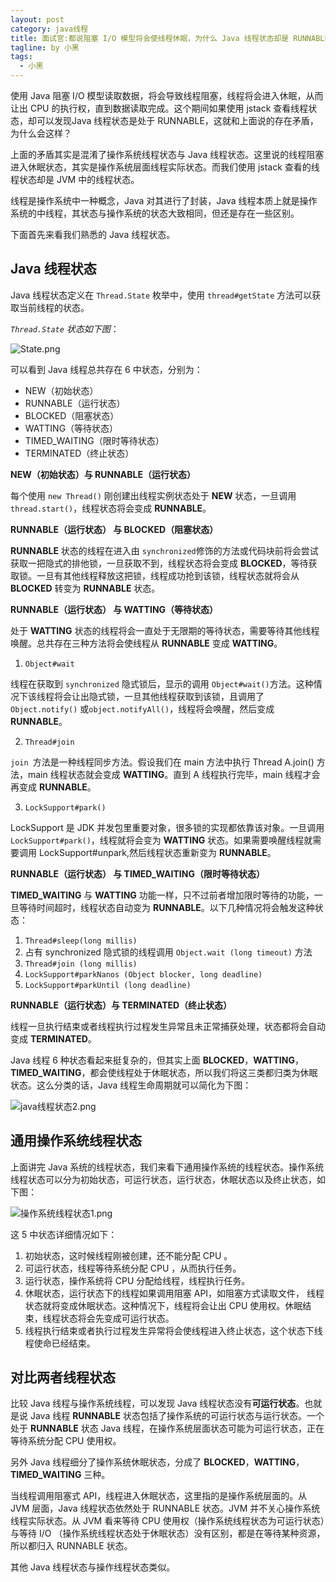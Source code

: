```yaml
---
layout: post
category: java线程
title: 面试官:都说阻塞 I/O 模型将会使线程休眠，为什么 Java 线程状态却是 RUNNABLE？
tagline: by 小黑
tags: 
  - 小黑
---
```


使用 Java 阻塞 I/O 模型读取数据，将会导致线程阻塞，线程将会进入休眠，从而让出 CPU 的执行权，直到数据读取完成。这个期间如果使用 jstack 查看线程状态，却可以发现Java 线程状态是处于 RUNNABLE，这就和上面说的存在矛盾，为什么会这样？

<!--more-->

上面的矛盾其实是混淆了操作系统线程状态与 Java 线程状态。这里说的线程阻塞进入休眠状态，其实是操作系统层面线程实际状态。而我们使用 jstack 查看的线程状态却是 JVM 中的线程状态。

线程是操作系统中一种概念，Java 对其进行了封装，Java 线程本质上就是操作系统的中线程，其状态与操作系统的状态大致相同，但还是存在一些区别。

下面首先来看我们熟悉的 Java 线程状态。

## Java 线程状态

Java 线程状态定义在 `Thread.State` 枚举中，使用  `thread#getState` 方法可以获取当前线程的状态。

*`Thread.State` 状态如下图*：

![State.png](http://www.justdojava.com/assets/images/2019/java/image_andyxh/20190901/State-bdd4cf03.png)

可以看到 Java 线程总共存在 6 中状态，分别为：

- NEW（初始状态）
- RUNNABLE（运行状态）
- BLOCKED（阻塞状态）
- WATTING（等待状态）
- TIMED_WAITING（限时等待状态）
- TERMINATED（终止状态）

**NEW（初始状态）与 RUNNABLE（运行状态）**

每个使用  `new Thread()` 刚创建出线程实例状态处于 **NEW** 状态，一旦调用 `thread.start()`，线程状态将会变成 **RUNNABLE**。

**RUNNABLE（运行状态） 与 BLOCKED（阻塞状态）**

**RUNNABLE** 状态的线程在进入由 `synchronized`修饰的方法或代码块前将会尝试获取一把隐式的排他锁，一旦获取不到，线程状态将会变成  **BLOCKED**，等待获取锁。一旦有其他线程释放这把锁，线程成功抢到该锁，线程状态就将会从 **BLOCKED** 转变为 **RUNNABLE** 状态。

**RUNNABLE（运行状态） 与 WATTING（等待状态）**

处于 **WATTING** 状态的线程将会一直处于无限期的等待状态，需要等待其他线程唤醒。总共存在三种方法将会使线程从 **RUNNABLE** 变成 **WATTING**。

1. `Object#wait`

线程在获取到 `synchronized` 隐式锁后，显示的调用 `Object#wait()`方法。这种情况下该线程将会让出隐式锁，一旦其他线程获取到该锁，且调用了  `Object.notify()` 或`object.notifyAll()`，线程将会唤醒，然后变成 **RUNNABLE**。

2. `Thread#join`

`join `方法是一种线程同步方法。假设我们在 main 方法中执行 Thread A.join() 方法，main 线程状态就会变成 **WATTING**。直到 A 线程执行完毕，main 线程才会再变成 **RUNNABLE**。

3. `LockSupport#park()`

LockSupport 是 JDK 并发包里重要对象，很多锁的实现都依靠该对象。一旦调用 `LockSupport#park()`，线程就将会变为 **WATTING** 状态。如果需要唤醒线程就需要调用 LockSupport#unpark,然后线程状态重新变为 **RUNNABLE**。


**RUNNABLE（运行状态） 与 TIMED_WAITING（限时等待状态）**

**TIMED_WAITING** 与 **WATTING** 功能一样，只不过前者增加限时等待的功能，一旦等待时间超时，线程状态自动变为 **RUNNABLE**。以下几种情况将会触发这种状态：

1. `Thread#sleep(long millis)`
2. 占有 synchronized 隐式锁的线程调用 `Object.wait (long timeout)` 方法
3. `Thread#join (long millis)`
4. `LockSupport#parkNanos (Object blocker, long deadline) `
5. `LockSupport#parkUntil (long deadline)`

**RUNNABLE（运行状态）与 TERMINATED（终止状态）**

线程一旦执行结束或者线程执行过程发生异常且未正常捕获处理，状态都将会自动变成 **TERMINATED**。

Java 线程 6 种状态看起来挺复杂的，但其实上面 **BLOCKED**，**WATTING**，**TIMED_WAITING**，都会使线程处于休眠状态，所以我们将这三类都归类为休眠状态。这么分类的话，Java 线程生命周期就可以简化为下图：

![java线程状态2.png](http://www.justdojava.com/assets/images/2019/java/image_andyxh/20190901/java线程状态2-06769441.png)

## 通用操作系统线程状态

上面讲完 Java 系统的线程状态，我们来看下通用操作系统的线程状态。操作系统线程状态可以分为初始状态，可运行状态，运行状态，休眠状态以及终止状态，如下图：

![操作系统线程状态1.png](http://www.justdojava.com/assets/images/2019/java/image_andyxh/20190901/操作系统线程状态1-61c4dbe1.png)

这 5 中状态详细情况如下：

1. 初始状态，这时候线程刚被创建，还不能分配 CPU 。
2. 可运行状态，线程等待系统分配 CPU ，从而执行任务。
3. 运行状态，操作系统将 CPU 分配给线程，线程执行任务。
4. 休眠状态，运行状态下的线程如果调用阻塞 API，如阻塞方式读取文件， 线程状态就将变成休眠状态。这种情况下，线程将会让出 CPU 使用权。休眠结束，线程状态将会先变成可运行状态。
5. 线程执行结束或者执行过程发生异常将会使线程进入终止状态，这个状态下线程使命已经结束。

## 对比两者线程状态

比较 Java 线程与操作系统线程，可以发现 Java 线程状态没有**可运行状态**。也就是说 Java 线程 **RUNNABLE** 状态包括了操作系统的可运行状态与运行状态。一个处于  **RUNNABLE** 状态 Java 线程，在操作系统层面状态可能为可运行状态，正在等待系统分配 CPU 使用权。

另外 Java 线程细分了操作系统休眠状态，分成了 **BLOCKED**，**WATTING**，**TIMED_WAITING** 三种。

当线程调用阻塞式 API，线程进入休眠状态，这里指的是操作系统层面的。从 JVM 层面，Java 线程状态依然处于 RUNNABLE 状态。JVM 并不关心操作系统线程实际状态。从 JVM 看来等待 CPU 使用权（操作系统线程状态为可运行状态）与等待 I/O （操作系统线程状态处于休眠状态）没有区别，都是在等待某种资源，所以都归入 RUNNABLE 状态。

其他 Java 线程状态与操作线程状态类似。



